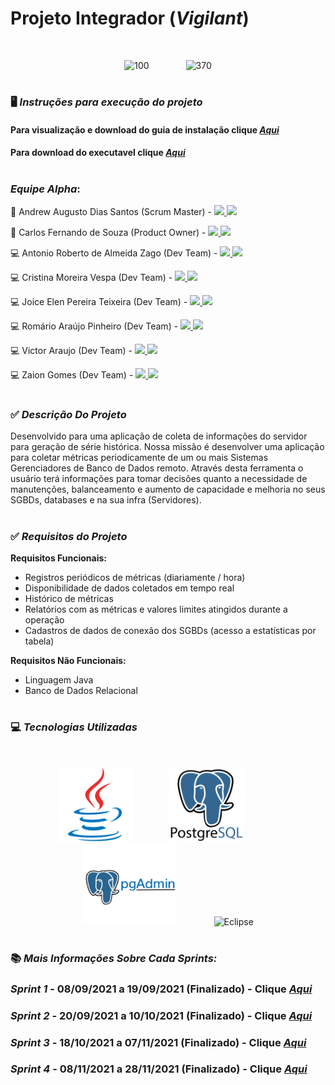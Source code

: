 # Projeto Integrador (*Vigilant*)

<div style="display: inline_block"><br>
<p align="center">
<img src="https://github.com/apibanco/Vigilant/blob/main/Sprints/2ª%20Sprint/Img/Vigilant.png" alt="100" width="100"/>
&nbsp;&nbsp;&nbsp;&nbsp;&nbsp;&nbsp;&nbsp;&nbsp;&nbsp;&nbsp;&nbsp;&nbsp;&nbsp;	
<img src="https://user-images.githubusercontent.com/80851038/133914328-794317fa-31e1-4279-afb0-d986acb5db45.png" alt="370" width="220"/>
</p>

#
	
### 🖥 *Instruções para execução do projeto*
#### Para visualização e download do guia de instalação clique [*Aqui*](https://docs.google.com/document/d/1oIvps0D2kzYn9-PeLGA56a1cMu_ZzaRH/edit?usp=sharing&ouid=106581453796063208866&rtpof=true&sd=true)
 
#### Para download do executavel clique [*Aqui*](https://drive.google.com/drive/folders/1a7iLbzn38eubw8QfP2uLYY2Dj_k411Uq?usp=sharing)

#

### *Equipe Alpha*:

:boy: Andrew Augusto Dias Santos (Scrum Master) - 
<a href="https://github.com/AndrewAugusto">
        <img  src="https://img.shields.io/badge/github-%23100000.svg?&style=for-the-badge&logo=github&logoColor=white&link=mailto:https://github.com/AndrewAugusto">
</a> 
<a href="https://www.linkedin.com/in/andrew-augusto-778585127/" target="_blank">
	<img src="https://img.shields.io/badge/-LinkedIn-%230077B5?style=for-the-badge&logo=linkedin&logoColor=white" target="_blank">
</a> 

:man: Carlos Fernando de Souza (Product Owner) - 
<a href="https://github.com/CarlosSouza87">
        <img  src="https://img.shields.io/badge/github-%23100000.svg?&style=for-the-badge&logo=github&logoColor=white&link=mailto:https://github.com/CarlosSouza87">
</a>
<a href="https://www.linkedin.com/in/carlos-fernando-souza-94aa074b/" target="_blank">
	<img src="https://img.shields.io/badge/-LinkedIn-%230077B5?style=for-the-badge&logo=linkedin&logoColor=white" target="_blank">
</a> 

:computer: Antonio Roberto de Almeida Zago (Dev Team) - 
<a href="https://github.com/Antonio-Zago">
	<img  src="https://img.shields.io/badge/github-%23100000.svg?&style=for-the-badge&logo=github&logoColor=white&link=mailto:https://github.com/Antonio-Zago">
</a> 
<a href="https://www.linkedin.com/in/antonio-zago-24230b206/" target="_blank">
	<img src="https://img.shields.io/badge/-LinkedIn-%230077B5?style=for-the-badge&logo=linkedin&logoColor=white" target="_blank">
</a> 

:computer: Cristina Moreira Vespa (Dev Team) - 
<a href="https://github.com/criskurim">
        <img  src="https://img.shields.io/badge/github-%23100000.svg?&style=for-the-badge&logo=github&logoColor=white&link=mailto:https://github.com/criskurim">
</a>
<a href="https://www.linkedin.com/in/cristina-moreira-63a8a6173/" target="_blank">
	<img src="https://img.shields.io/badge/-LinkedIn-%230077B5?style=for-the-badge&logo=linkedin&logoColor=white" target="_blank">
</a> 

:computer: Joice Elen Pereira Teixeira (Dev Team) - 
<a href="https://github.com/jojoka1">
        <img  src="https://img.shields.io/badge/github-%23100000.svg?&style=for-the-badge&logo=github&logoColor=white&link=mailto:https://github.com/jojoka1">
</a>
<a href="https://www.linkedin.com/in/joice-elen-2a6309207/" target="_blank">
	<img src="https://img.shields.io/badge/-LinkedIn-%230077B5?style=for-the-badge&logo=linkedin&logoColor=white" target="_blank">
</a> 

:computer: Romário Araújo Pinheiro (Dev Team) - 
<a href="https://github.com/RomarioPinheiro">
        <img  src="https://img.shields.io/badge/github-%23100000.svg?&style=for-the-badge&logo=github&logoColor=white&link=mailto:https://github.com/RomarioPinheiro">
</a>
<a href="https://www.linkedin.com/in/romario-ara%C3%BAjo-pinheiro-42422297" target="_blank">
	<img src="https://img.shields.io/badge/-LinkedIn-%230077B5?style=for-the-badge&logo=linkedin&logoColor=white" target="_blank">
</a> 

:computer: Victor Araujo (Dev Team) - 
<a href="https://github.com/VictorCavichioli">
        <img  src="https://img.shields.io/badge/github-%23100000.svg?&style=for-the-badge&logo=github&logoColor=white&link=mailto:https://github.com/VictorCavichioli">
</a>
<a href="https://www.linkedin.com/in/victor-araujo-paula-cavichioli-9ab48418b/" target="_blank">
	<img src="https://img.shields.io/badge/-LinkedIn-%230077B5?style=for-the-badge&logo=linkedin&logoColor=white" target="_blank">
</a> 

:computer: Zaion Gomes (Dev Team) - 
<a href="https://github.com/ZaionKun">
        <img  src="https://img.shields.io/badge/github-%23100000.svg?&style=for-the-badge&logo=github&logoColor=white&link=mailto:https://github.com/ZaionKun">
</a>
<a href="https://www.linkedin.com/in/zaion-gomes-b17657214/" target="_blank">
	<img src="https://img.shields.io/badge/-LinkedIn-%230077B5?style=for-the-badge&logo=linkedin&logoColor=white" target="_blank">
</a> 

#

### ✅ *Descrição Do Projeto*
Desenvolvido para uma aplicação de coleta de informações do servidor para geração de série histórica.
Nossa missão é desenvolver uma aplicação para coletar métricas periodicamente de um ou mais Sistemas Gerenciadores
de Banco de Dados remoto. Através desta ferramenta o usuário terá informações para tomar decisões quanto a necessidade 
de manutenções, balanceamento e aumento de capacidade e melhoria no seus SGBDs, databases e na sua infra (Servidores).

#

### ✅ *Requisitos do Projeto*
 **Requisitos Funcionais:**
- Registros periódicos de métricas (diariamente / hora)
- Disponibilidade de dados coletados em tempo real
- Histórico de métricas
- Relatórios com as métricas e valores limites atingidos durante a operação
- Cadastros de dados de conexão dos SGBDs (acesso a estatísticas por tabela)

 **Requisitos Não Funcionais:**
- Linguagem Java
- Banco de Dados Relacional

#

### :computer: *Tecnologias Utilizadas*
<div style="display: inline_block"><br>
  <p align="center">
 <img title="Java" height="120" src="https://raw.githubusercontent.com/devicons/devicon/master/icons/java/java-original.svg">
 &nbsp;&nbsp;&nbsp;&nbsp;&nbsp;&nbsp;&nbsp;&nbsp;&nbsp;&nbsp;&nbsp;&nbsp;&nbsp;
 <img title="Postgresql" height="120" src="https://github.com/devicons/devicon/blob/master/icons/postgresql/postgresql-original-wordmark.svg">
 &nbsp;&nbsp;&nbsp;&nbsp;&nbsp;&nbsp;&nbsp;&nbsp;&nbsp;&nbsp;&nbsp;&nbsp;&nbsp;
 <img tittle="Pg Admin" height="130" src="https://github.com/imagemrepositorio/Imagens/blob/main/Vigilant/pg%20admin.png">
 &nbsp;&nbsp;&nbsp;&nbsp;&nbsp;&nbsp;&nbsp;&nbsp;&nbsp;&nbsp;&nbsp;&nbsp;&nbsp;
 <img title="Eclipse" height="120" src="https://github.com/imagemrepositorio/Imagens/blob/main/Vigilant/Sem%20título.png">

#
	  
### 📚 *Mais Informações Sobre Cada Sprints:*

### *Sprint 1* - 08/09/2021 a 19/09/2021 (Finalizado) - Clique [*Aqui*](https://github.com/apibanco/Vigilant/tree/main/Sprints/1ª%20Sprint)
 
### *Sprint 2* - 20/09/2021 a 10/10/2021 (Finalizado) - Clique [*Aqui*](https://github.com/apibanco/Vigilant/tree/main/Sprints/2ª%20Sprint)

### *Sprint 3* - 18/10/2021 a 07/11/2021 (Finalizado) - Clique [*Aqui*](https://github.com/apibanco/Vigilant/tree/main/Sprints/3ª%20Sprint)
	  
### *Sprint 4* - 08/11/2021 a 28/11/2021 (Finalizado) - Clique [*Aqui*](https://github.com/apibanco/Vigilant/tree/main/Sprints/4ª%20Sprint)
	  
#
